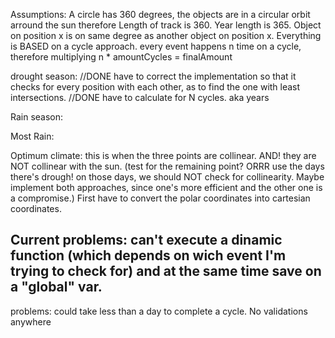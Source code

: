 Assumptions:
A circle has 360 degrees, the objects are in a circular orbit arround the sun therefore Length of track is 360. 
Year length is 365. 
Object on position x is on same degree as another object on position x.
Everything is BASED on a cycle approach.
every event happens n time on a cycle, therefore multiplying n * amountCycles = finalAmount


drought season:
//DONE have to correct the implementation so that it checks for every position with each other, as to find the one with least intersections.
//DONE have to calculate for N cycles. aka years

Rain season:

Most Rain:

Optimum climate:
this is when the three points are collinear. AND! they are NOT collinear with the sun. (test for the remaining point? ORRR use the days there's drough! on those days, we should NOT check for collinearity. Maybe implement both approaches, since one's more efficient and the other one is a compromise.)
First have to convert the polar coordinates into cartesian coordinates. 

Current problems: can't execute a dinamic function (which depends on wich event I'm trying to check for) and at the same time save on a "global" var.
-------


problems: 
could take less than a day to complete a cycle.
No validations anywhere